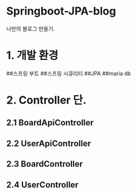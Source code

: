 # Springboot-JPA-blog
나만의 블로그 만들기.

# 1. 개발 환경
  ##스프링 부트 
  ##스프링 시큐리티
  ##JPA
  ##maria db

# 2. Controller 단.
  ## 2.1 BoardApiController
  ## 2.2 UserApiController
  ## 2.3 BoardController
  ## 2.4 UserController


  
